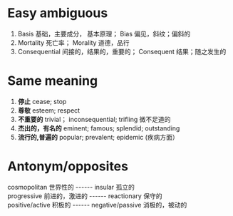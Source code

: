 # Easy ambiguous     
1. Basis 基础，主要成分， 基本原理；   Bias 偏见，斜纹；偏斜的      
2. Mortality 死亡率；  Morality 道德，品行      
3. Consequential 间接的，结果的，重要的；   Consequent 结果；随之发生的    


# Same meaning      
1. <b>停止</b>    cease;     stop   
2. <b>尊敬</b>    esteem;     respect   
3. <b>不重要的</b>  trivial；   inconsequential;    trifling 微不足道的    
4. <b>杰出的，有名的</b> eminent;    famous;     splendid;    outstanding       
5. <b>流行的,普遍的</b> popular;   prevalent;   epidemic (疾病方面）    
   
# Antonym/opposites    
cosmopolitan 世界性的 ------ insular 孤立的   
progressive 前进的，激进的 ------ reactionary 保守的    
positive/active 积极的 ------ negative/passive 消极的，被动的    


